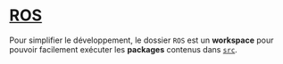 # [ROS](./src)

Pour simplifier le développement, le dossier `ROS` est un **workspace** pour pouvoir facilement exécuter les **packages** contenus dans [`src`](./src).